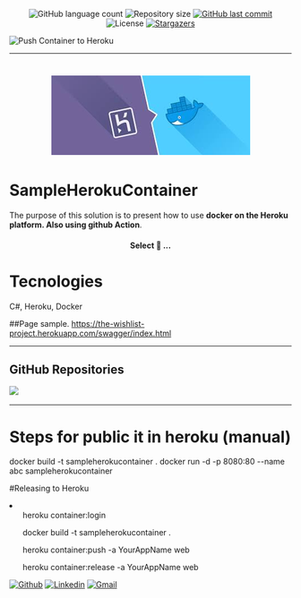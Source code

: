 


<p align="center">
  
  <img alt="GitHub language count" src="https://img.shields.io/github/languages/count/tgmarinho/nlw1?color=%2304D361">

  <img alt="Repository size" src="https://img.shields.io/github/repo-size/eduardoao/sampleherokucontainer">
  	  
  
  <a href="https://github.com/eduardoao/sampleherokucontainer/commits/master">
    <img alt="GitHub last commit" src="https://img.shields.io/github/last-commit/eduardoao/sampleherokucontainer">
  </a>

  <img alt="License" src="https://img.shields.io/badge/license-MIT-brightgreen">
   <a href="https://github.com/eduardoao/sampleherokucontainer/stargazers">
    <img alt="Stargazers" src="https://img.shields.io/github/stars/eduardoao/sampleherokucontainer?style=social">
  </a>
  
</p>

 ![Push Container to Heroku](https://github.com/eduardoao/the-wishlist-project/workflows/Push%20Container%20to%20Heroku/badge.svg)

  
<hr>

<h1 align="center">
    <img alt="SampleHeroContainer" title="#SampleHeroContainer" src="./img/herokudocker1.jpg" />
</h1>


# SampleHerokuContainer 
The purpose of this solution is to present how to use **docker on the Heroku platform. Also using github Action**. 

<h4 align="center"> 
	Select 🚀 ...  
</h4>

# Tecnologies 
C#,
Heroku,
Docker

##Page sample. 
https://the-wishlist-project.herokuapp.com/swagger/index.html

<hr>

## GitHub Repositories
<img  src="https://github-readme-stats.vercel.app/api?username=eduardoao&show_icons=true&theme=tokyonight&icon_color=6392DF&hide=prs">

<hr>

# Steps for public it in heroku (manual)
docker build -t sampleherokucontainer .
docker run -d -p 8080:80 --name abc sampleherokucontainer

#Releasing to Heroku
<li>
	<ol> heroku container:login </ol>
	<ol>docker build -t sampleherokucontainer .</ol>
	<ol> heroku container:push -a YourAppName web</ol>
	<ol>heroku container:release -a YourAppName web</ol>
</li>


[![Github](https://img.shields.io/badge/-Github-000?style=flat&logo=Github&logoColor=white)](https://github.com/eduardoao)
[![Linkedin](https://img.shields.io/badge/-LinkedIn-blue?style=flat&logo=Linkedin&logoColor=white)](https://www.linkedin.com/in/eduardo-alcantara-de-oliveira-mcp-mcts-mcdba-58454712/)
[![Gmail](https://img.shields.io/badge/-Gmail-c14438?style=flat&logo=Gmail&logoColor=white)](mailto:eoalcantara@gmail.com)

